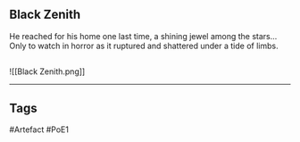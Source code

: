 ## Black Zenith
He reached for his home one last time, a shining jewel among the stars...
Only to watch in horror as it ruptured and shattered under a tide of limbs.
##
![[Black Zenith.png]]

---
## Tags
#Artefact
#PoE1